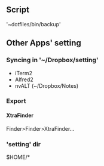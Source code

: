 ## Script
'~dotfiles/bin/backup'

## Other Apps' setting
### Syncing in '~/Dropbox/setting'
- iTerm2
- Alfred2
- nvALT (~/Dropbox/Notes)

### Export
#### XtraFinder
Finder>Finder>XtraFinder...

### 'setting' dir

$HOME/*